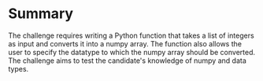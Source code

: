 # Summary

The challenge requires writing a Python function that takes a list of integers as input and converts it into a numpy array. The function also allows the user to specify the datatype to which the numpy array should be converted. The challenge aims to test the candidate's knowledge of numpy and data types.